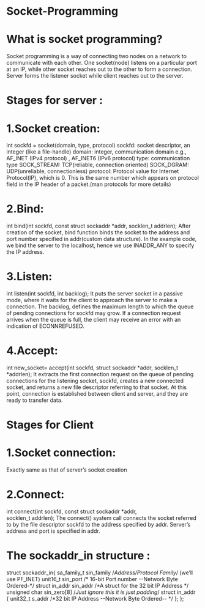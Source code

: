  # Socket-Programming


# What is socket programming?

Socket programming is a way of connecting two nodes on a network to communicate with each other. One socket(node) listens on a particular port at an IP, while other socket reaches out to the other to form a connection. Server forms the listener socket while client reaches out to the server.

# Stages for server :

# 1.Socket creation: 
int sockfd = socket(domain, type, protocol)
sockfd: socket descriptor, an integer (like a file-handle)
domain: integer, communication domain e.g., AF_INET (IPv4 protocol) , AF_INET6 (IPv6 protocol)
type: communication type
SOCK_STREAM: TCP(reliable, connection oriented)
SOCK_DGRAM: UDP(unreliable, connectionless)
protocol: Protocol value for Internet Protocol(IP), which is 0. This is the same number which appears on protocol field in the IP header of a packet.(man protocols for more details)

# 2.Bind: 
int bind(int sockfd, const struct sockaddr *addr, 
                          socklen_t addrlen);
After creation of the socket, bind function binds the socket to the address and port number specified in addr(custom data structure). In the example code, we bind the server to the localhost, hence we use INADDR_ANY to specify the IP address.

# 3.Listen: 
int listen(int sockfd, int backlog);
It puts the server socket in a passive mode, where it waits for the client to approach the server to make a connection. The backlog, defines the maximum length to which the queue of pending connections for sockfd may grow. If a connection request arrives when the queue is full, the client may receive an error with an indication of ECONNREFUSED.

# 4.Accept: 
int new_socket= accept(int sockfd, struct sockaddr *addr, socklen_t *addrlen);
It extracts the first connection request on the queue of pending connections for the listening socket, sockfd, creates a new connected socket, and returns a new file descriptor referring to that socket. At this point, connection is established between client and server, and they are ready to transfer data.

# Stages for Client

# 1.Socket connection: 
Exactly same as that of server’s socket creation

# 2.Connect: 
int connect(int sockfd, const struct sockaddr *addr,  
                             socklen_t addrlen);
The connect() system call connects the socket referred to by the file descriptor sockfd to the address specified by addr. Server’s address and port is specified in addr.

# The sockaddr_in structure :

struct sockaddr_in{
sa_family_t   sin_family   /*Address/Protocol Family*/ (we’ll use PF_INET)
unit16_t   sin_port     /* 16-bit Port number   --Network Byte Ordered-*/
struct in_addr  sin_addr /*A struct for the 32 bit IP Address  */ unsigned char sin_zero[8] /*Just ignore this it is just padding*/
struct in_addr
{ unit32_t     s_addr   /*32 bit IP Address   --Network Byte Ordered-- */ };
};

